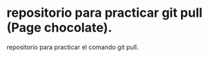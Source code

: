 # repositorio para practicar git pull (Page chocolate).
repositorio para practicar el comando git pull.
